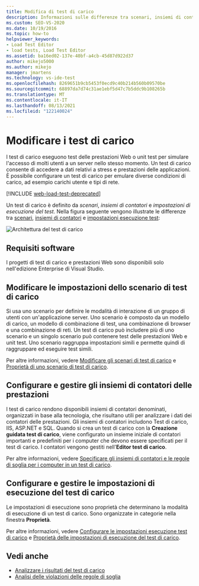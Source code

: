 ```yaml
---
title: Modifica di test di carico
description: Informazioni sulle differenze tra scenari, insiemi di contatori ed impostazioni di esecuzione, che definiscono i test di carico.
ms.custom: SEO-VS-2020
ms.date: 10/19/2016
ms.topic: how-to
helpviewer_keywords:
- Load Test Editor
- load tests, Load Test Editor
ms.assetid: ba16ed02-137e-40bf-a4cb-45d87d922d37
author: mikejo5000
ms.author: mikejo
manager: jmartens
ms.technology: vs-ide-test
ms.openlocfilehash: 8269651b9cb5453f0ecd9c40b214b560b09570be
ms.sourcegitcommit: 68897da7d74c31ae1ebf5d47c7b5ddc9b108265b
ms.translationtype: MT
ms.contentlocale: it-IT
ms.lasthandoff: 08/13/2021
ms.locfileid: "122140024"
---
```

# <a name="edit-load-tests"></a>Modificare i test di carico

I test di carico eseguono test delle prestazioni Web o unit test per simulare l'accesso di molti utenti a un server nello stesso momento. Un test di carico consente di accedere a dati relativi a stress e prestazioni delle applicazioni. È possibile configurare un test di carico per emulare diverse condizioni di carico, ad esempio carichi utente e tipi di rete.

[!INCLUDE [web-load-test-deprecated](includes/web-load-test-deprecated.md)]

Un test di carico è definito da *scenari*, *insiemi di contatori* e *impostazioni di esecuzione del test*. Nella figura seguente vengono illustrate le differenze tra [scenari](../test/edit-load-test-scenarios.md), [insiemi di contatori](../test/specify-counter-sets-and-threshold-rules-for-load-testing.md) e [impostazioni esecuzione test](../test/load-test-run-settings-properties.md):

![Architettura del test di carico](../test/media/load_test_editor.png)

## <a name="software-requirements"></a>Requisiti software

I progetti di test di carico e prestazioni Web sono disponibili solo nell'edizione Enterprise di Visual Studio.

## <a name="edit-load-test-scenario-settings"></a>Modificare le impostazioni dello scenario di test di carico

Si usa uno scenario per definire le modalità di interazione di un gruppo di utenti con un'applicazione server. Uno scenario è composto da un modello di carico, un modello di combinazione di test, una combinazione di browser e una combinazione di reti. Un test di carico può includere più di uno scenario e un singolo scenario può contenere test delle prestazioni Web e unit test. Uno scenario raggruppa impostazioni simili e permette quindi di raggruppare ed eseguire test simili.

Per altre informazioni, vedere [Modificare gli scenari di test di carico](../test/edit-load-test-scenarios.md) e [Proprietà di uno scenario di test di carico](../test/load-test-scenario-properties.md).

## <a name="configure-and-manage-performance-counter-sets"></a>Configurare e gestire gli insiemi di contatori delle prestazioni

I test di carico rendono disponibili insiemi di contatori denominati, organizzati in base alla tecnologia, che risultano utili per analizzare i dati dei contatori delle prestazioni. Gli insiemi di contatori includono Test di carico, IIS, ASP.NET e SQL. Quando si crea un test di carico con la **Creazione guidata test di carico**, viene configurato un insieme iniziale di contatori importanti e predefiniti per i computer che devono essere specificati per il test di carico. I contatori vengono gestiti nell'**Editor test di carico**.

Per altre informazioni, vedere [Specificare gli insiemi di contatori e le regole di soglia per i computer in un test di carico](../test/specify-counter-sets-and-threshold-rules-for-load-testing.md).

## <a name="configure-and-manage-load-test-run-settings"></a>Configurare e gestire le impostazioni di esecuzione del test di carico

Le impostazioni di esecuzione sono proprietà che determinano la modalità di esecuzione di un test di carico. Sono organizzate in categorie nella finestra **Proprietà**.

Per altre informazioni, vedere [Configurare le impostazioni esecuzione test di carico](../test/configure-load-test-run-settings.md) e [Proprietà delle impostazioni di esecuzione del test di carico](../test/load-test-run-settings-properties.md).

## <a name="see-also"></a>Vedi anche

- [Analizzare i risultati del test di carico](../test/analyze-load-test-results-using-the-load-test-analyzer.md)
- [Analisi delle violazioni delle regole di soglia](../test/analyze-threshold-rule-violations-in-load-tests.md)
